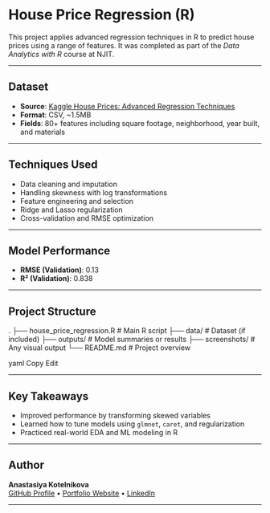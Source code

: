 # House Price Regression (R)

This project applies advanced regression techniques in R to predict house prices using a range of features. It was completed as part of the *Data Analytics with R* course at NJIT.

---

## Dataset
- **Source**: [Kaggle House Prices: Advanced Regression Techniques](https://www.kaggle.com/c/house-prices-advanced-regression-techniques)
- **Format**: CSV, ~1.5MB
- **Fields**: 80+ features including square footage, neighborhood, year built, and materials

---

## Techniques Used
- Data cleaning and imputation
- Handling skewness with log transformations
- Feature engineering and selection
- Ridge and Lasso regularization
- Cross-validation and RMSE optimization

---

## Model Performance
- **RMSE (Validation)**: 0.13
- **R² (Validation)**: 0.838

---

## Project Structure
. ├── house_price_regression.R # Main R script ├── data/ # Dataset (if included) ├── outputs/ # Model summaries or results ├── screenshots/ # Any visual output └── README.md # Project overview

yaml
Copy
Edit

---

## Key Takeaways
- Improved performance by transforming skewed variables
- Learned how to tune models using `glmnet`, `caret`, and regularization
- Practiced real-world EDA and ML modeling in R

---

## Author
**Anastasiya Kotelnikova**  
[GitHub Profile](https://github.com/AnastasiyaKotelnikova) • [Portfolio Website](https://anastasiyakotelnikova.github.io) • [LinkedIn](https://www.linkedin.com/in/anastasiyakotelnikova-511660346)

---


